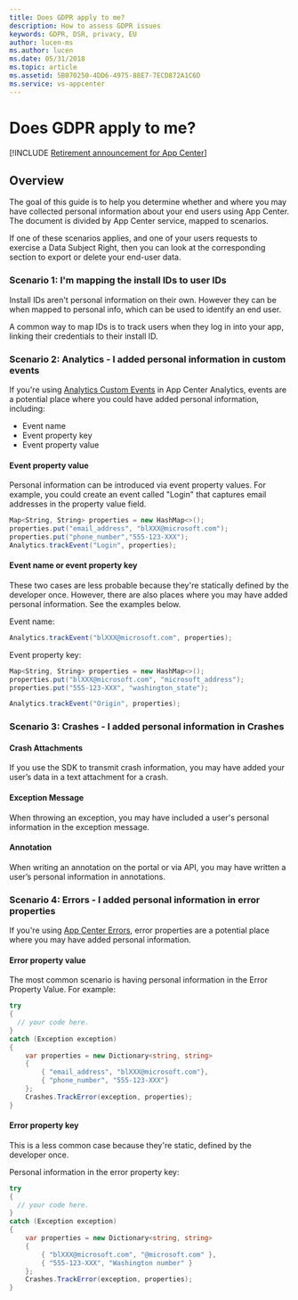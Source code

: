 ```yaml
---
title: Does GDPR apply to me? 
description: How to assess GDPR issues
keywords: GDPR, DSR, privacy, EU
author: lucen-ms
ms.author: lucen
ms.date: 05/31/2018 
ms.topic: article 
ms.assetid: 5B070250-4DD6-4975-88E7-7ECD872A1C6D
ms.service: vs-appcenter
---
```


# Does GDPR apply to me?

[!INCLUDE [Retirement announcement for App Center](../includes/retirement.md)]

## Overview
The goal of this guide is to help you determine whether and where you may have collected personal information about your end users using App Center. The document is divided by App Center service, mapped to scenarios.

If one of these scenarios applies, and one of your users requests to exercise a Data Subject Right, then you can look at the corresponding section to export or delete your end-user data.

### Scenario 1: I'm mapping the install IDs to user IDs
Install IDs aren't personal information on their own. However they can be when mapped to personal info, which can be used to identify an end user.

A common way to map IDs is to track users when they log in into your app, linking their credentials to their install ID.

### Scenario 2: Analytics - I added personal information in custom events
If you're using [Analytics Custom Events](~/analytics/event-metrics.md) in App Center Analytics, events are a potential place where you could have added personal information, including:
- Event name
- Event property key
- Event property value

#### Event property value
Personal information can be introduced via event property values. For example, you could create an event called "Login" that captures email addresses in the property value field.

```csharp
Map<String, String> properties = new HashMap<>();
properties.put("email_address", "blXXX@microsoft.com");
properties.put("phone_number","555-123-XXX");
Analytics.trackEvent("Login", properties);
```

#### Event name or event property key
These two cases are less probable because they're statically defined by the developer once. However, there are also places where you may have added personal information. See the examples below.

Event name:
```csharp
Analytics.trackEvent("blXXX@microsoft.com", properties);
```

Event property key:
```csharp
Map<String, String> properties = new HashMap<>();
properties.put("blXXX@microsoft.com", "microsoft_address");
properties.put("555-123-XXX", "washington_state");

Analytics.trackEvent("Origin", properties);
```

### Scenario 3: Crashes - I added personal information in Crashes
#### Crash Attachments
If you use the SDK to transmit crash information, you may have added your user’s data in a text attachment for a crash.

#### Exception Message
When throwing an exception, you may have included a user's personal information in the exception message.

#### Annotation
When writing an annotation on the portal or via API, you may have written a user’s personal information in annotations.

### Scenario 4: Errors - I added personal information in error properties
If you're using [App Center Errors](~/errors/index.md), error properties are a potential place where you may have added personal information.

#### Error property value
The most common scenario is having personal information in the Error Property Value. For example:

```csharp
try 
{
  // your code here.
} 
catch (Exception exception) 
{
    var properties = new Dictionary<string, string> 
    {
        { "email_address", "blXXX@microsoft.com"},
        { "phone_number", "555-123-XXX"}
    };
    Crashes.TrackError(exception, properties);
}
```

#### Error property key
This is a less common case because they're static, defined by the developer once.

Personal information in the error property key:

```csharp
try 
{
  // your code here.
} 
catch (Exception exception) 
{
    var properties = new Dictionary<string, string> 
    {
        { "blXXX@microsoft.com", "@microsoft.com" },
        { "555-123-XXX", "Washington number" }
    };
    Crashes.TrackError(exception, properties);
}
```